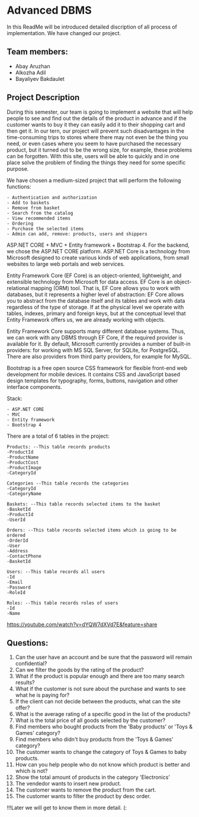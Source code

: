 # Advanced DBMS

In this ReadMe will be introduced detailed discription of all process of implementation. We have changed our project.

## Team members:
* Abay Aruzhan
* Alkozha Adil
* Bayaliyev Bakdaulet

## Project Description
During this semester, our team is going to implement a website that will help people to see and find out the details of the product in advance and if the customer wants to buy it they can easily add it to their shopping cart and then get it. In our tern, our project will prevent such disadvantages in the time-consuming trips to stores where there may not even be the thing you need, or even cases where you seem to have purchased the necessary product, but it turned out to be the wrong size, for example, these problems can be forgotten. With this site, users will be able to quickly and in one place solve the problem of finding the things they need for some specific purpose.

We have chosen a medium-sized project that will perform the following functions:
```
- Authentication and authorization
- Add to baskets
- Remove from basket
- Search from the catalog
- View recommended items
- Ordering
- Purchase the selected items
- Admin can add, remove: products, users and shippers
```
ASP.NET CORE + MVC + Entity framework + Bootstrap 4.
For the backend, we chose the ASP.NET CORE platform.
ASP.NET Core is a technology from Microsoft designed to create various kinds of web applications, from small websites to large web portals and web services.

Entity Framework Core (EF Core) is an object-oriented, lightweight, and extensible technology from Microsoft for data access. EF Core is an object-relational mapping (ORM) tool. That is, EF Core allows you to work with databases, but it represents a higher level of abstraction: EF Core allows you to abstract from the database itself and its tables and work with data regardless of the type of storage. If at the physical level we operate with tables, indexes, primary and foreign keys, but at the conceptual level that Entity Framework offers us, we are already working with objects.

Entity Framework Core supports many different database systems. Thus, we can work with any DBMS through EF Core, if the required provider is available for it.
By default, Microsoft currently provides a number of built-in providers: for working with MS SQL Server, for SQLite, for PostgreSQL. There are also providers from third party providers, for example for MySQL.

Bootstrap is a free open source CSS framework for flexible front-end web development for mobile devices. It contains CSS and JavaScript based design templates for typography, forms, buttons, navigation and other interface components.

Stack:
```
- ASP.NET CORE 
- MVC
- Entity framework
- Bootstrap 4
```
There are a total of 6 tables in the project:
```
Products: --This table records products
-ProductId
-ProductName
-ProductCost
-ProductImage
-CategoryId

Categories --This table records the categories
-CategoryId
-CategoryName

Baskets: --This table records selected items to the basket
-BasketId
-ProductId
-UserId

Orders: --This table records selected items which is going to be ordered
-OrderId
-User
-Address
-ContactPhone
-BasketId

Users: --This table records all users 
-Id
-Email
-Password
-RoleId

Roles: --This table records roles of users
-Id
-Name

```
https://youtube.com/watch?v=dYQW7dXVd7E&feature=share


## Questions:
1. Can the user have an account and be sure that the password will remain confidential?
2. Can we filter the goods by the rating of the product?
3. What if the product is popular enough and there are too many search results?
4. What if the customer is not sure about the purchase and wants to see what he is paying for?
5. If the client can not decide between the products, what can the site offer?
6. What is the average rating of a specific good in the list of the products?
7. What is the total price of all goods selected by the customer?
8. Find members who bought products from the 'Baby products' or 'Toys & Games'  category?
9. Find members who didn't buy products from the 'Toys & Games' category?
10. The customer wants to change the category of Toys & Games to baby products.
11. How can you help people who do not know which product is better and which is not?
12. Show the total amount of products in the category 'Electronics'
13. The vendedor wants to insert new product.
14. The customer wants to remove the product from the cart. 
15. The customer wants to filter the product by desc order.


!!!Later we will get to know them in more detail. (:

